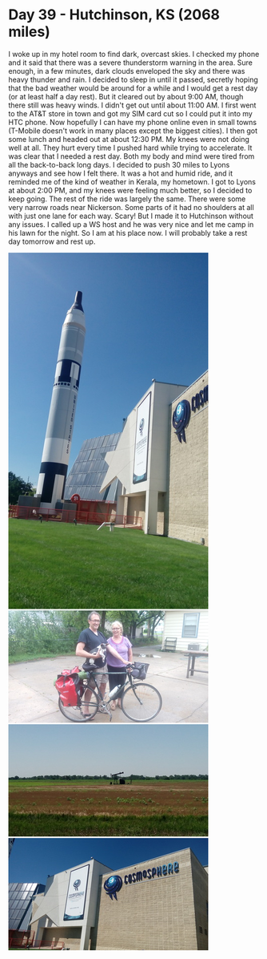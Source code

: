 # Day 39 - Hutchinson, KS (2068 miles)

I woke up in my hotel room to find dark, overcast skies. I checked my phone and it said that there was a severe thunderstorm warning in the area. Sure enough, in a few minutes, dark clouds enveloped the sky and there was heavy thunder and rain.
I decided to sleep in until it passed, secretly hoping that the bad weather would be around for a while and I would get a rest day (or at least half a day rest). But it cleared out by about 9:00 AM, though there still was heavy winds. I didn't get out until about 11:00 AM.
I first went to the AT&T store in town and got my SIM card cut so I could put it into my HTC phone. Now hopefully I can have my phone online even in small towns (T-Mobile doesn't work in many places except the biggest cities).
I then got some lunch and headed out at about 12:30 PM. My knees were not doing well at all. They hurt every time I pushed hard while trying to accelerate. It was clear that I needed a rest day. Both my body and mind were tired from all the back-to-back long days.
I decided to push 30 miles to Lyons anyways and see how I felt there. It was a hot and humid ride, and it reminded me of the kind of weather in Kerala, my hometown. I got to Lyons at about 2:00 PM, and my knees were feeling much better, so I decided to keep going. The rest of the ride was largely the same. There were some very narrow roads near Nickerson. Some parts of it had no shoulders at all with just one lane for each way. Scary! But I made it to Hutchinson without any issues. I called up a WS host and he was very nice and let me camp in his lawn for the night. So I am at his place now. I will probably take a rest day tomorrow and rest up.


![](/images/transam/hutchinson1.jpg ".")
![](/images/transam/hutchinson2.jpg ".")
![](/images/transam/hutchinson3.jpg ".")
![](/images/transam/hutchinson4.jpg ".")